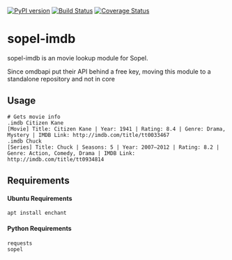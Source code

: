 [![PyPI version](https://badge.fury.io/py/sopel-modules.imdb.svg)](https://badge.fury.io/py/sopel-modules.imdb)
[![Build Status](https://travis-ci.org/RustyBower/sopel-imdb.svg?branch=master)](https://travis-ci.org/RustyBower/sopel-imdb)
[![Coverage Status](https://coveralls.io/repos/github/RustyBower/sopel-imdb/badge.svg?branch=master)](https://coveralls.io/github/RustyBower/sopel-imdb?branch=master)

# sopel-imdb
sopel-imdb is an movie lookup module for Sopel.

Since omdbapi put their API behind a free key, moving this module to a standalone repository and not in core

## Usage
```
# Gets movie info
.imdb Citizen Kane
[Movie] Title: Citizen Kane | Year: 1941 | Rating: 8.4 | Genre: Drama, Mystery | IMDB Link: http://imdb.com/title/tt0033467
.imdb Chuck
[Series] Title: Chuck | Seasons: 5 | Year: 2007–2012 | Rating: 8.2 | Genre: Action, Comedy, Drama | IMDB Link: http://imdb.com/title/tt0934814
```

## Requirements
#### Ubuntu Requirements
```
apt install enchant
```
#### Python Requirements
```
requests
sopel
```
